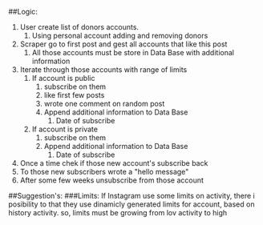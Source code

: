 ##Logic:
1) User create list of donors accounts.
    1) Using personal account adding and removing donors
2) Scraper go to first post and gest all accounts that like this post
    1) All those accounts must be store in Data Base with additional information
3) Iterate through those accounts with range of limits
   1) If account is public
      1) subscribe on them
      2) like first few posts
      3) wrote one comment on random post
      4) Append additional information to Data Base
         1) Date of subscribe
   2) If account is private
      1) subscribe on them
      2) Append additional information to Data Base
         1) Date of subscribe
4) Once a time chek if those new account's subscribe back
5) To those new subscribers wrote a "hello message"
6) After some few weeks unsubscribe from those account

##Suggestion's:
###Limits:
If Instagram use some limits on activity, there i posibility to that they use dinamicly generated limits for account, based on history activity.
so, limits must be growing from lov activity to high

